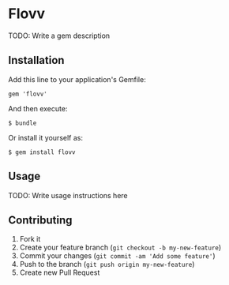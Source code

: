 # Flovv

TODO: Write a gem description

## Installation

Add this line to your application's Gemfile:

    gem 'flovv'

And then execute:

    $ bundle

Or install it yourself as:

    $ gem install flovv

## Usage

TODO: Write usage instructions here

## Contributing

1. Fork it
2. Create your feature branch (`git checkout -b my-new-feature`)
3. Commit your changes (`git commit -am 'Add some feature'`)
4. Push to the branch (`git push origin my-new-feature`)
5. Create new Pull Request
